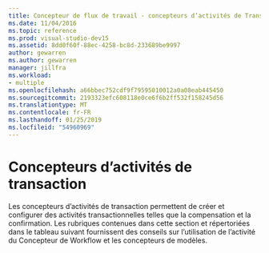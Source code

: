 ```yaml
---
title: Concepteur de flux de travail - concepteurs d’activités de Transaction
ms.date: 11/04/2016
ms.topic: reference
ms.prod: visual-studio-dev15
ms.assetid: 8dd0f60f-88ec-4258-bc8d-233689be9997
author: gewarren
ms.author: gewarren
manager: jillfra
ms.workload:
- multiple
ms.openlocfilehash: a66bbec752cdf9f79595010012a0a08eab445450
ms.sourcegitcommit: 2193323efc608118e0ce6f6b2ff532f158245d56
ms.translationtype: MT
ms.contentlocale: fr-FR
ms.lasthandoff: 01/25/2019
ms.locfileid: "54960969"
---
```

# <a name="transaction-activity-designers"></a>Concepteurs d’activités de transaction

Les concepteurs d’activités de transaction permettent de créer et configurer des activités transactionnelles telles que la compensation et la confirmation. Les rubriques contenues dans cette section et répertoriées dans le tableau suivant fournissent des conseils sur l’utilisation de l’activité du Concepteur de Workflow et les concepteurs de modèles.